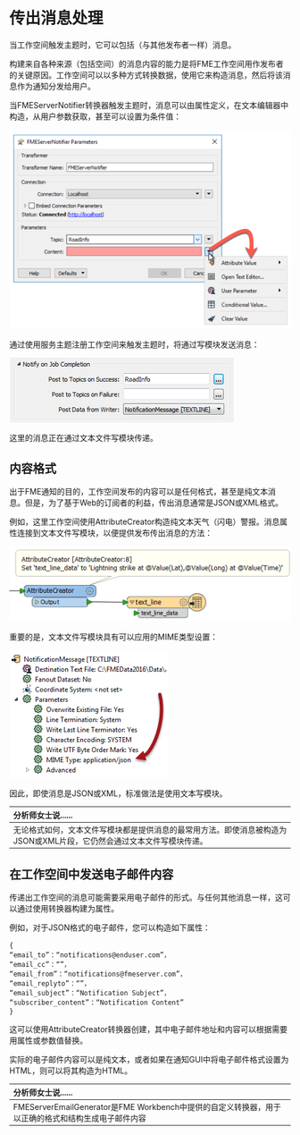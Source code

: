 # 传出消息处理

当工作空间触发主题时，它可以包括（与其他发布者一样）消息。

构建来自各种来源（包括空间）的消息内容的能力是将FME工作空间用作发布者的关键原因。工作空间可以以多种方式转换数据，使用它来构造消息，然后将该消息作为通知分发给用户。

当FMEServerNotifier转换器触发主题时，消息可以由属性定义，在文本编辑器中构造，从用户参数获取，甚至可以设置为条件值：

[![](../../.gitbook/assets/img4.030.fmeservernotifiermessage.png)](https://github.com/xuhengxx/FMETraining-1/tree/f1cdae5373cf9425ee2d148732792713c9043d44/ServerAuthoring4RealTime/Images/Img4.030.FMEServerNotifierMessage.png)

通过使用服务主题注册工作空间来触发主题时，将通过写模块发送消息：

[![](../../.gitbook/assets/img4.031.registrationnotificationwriter.png)](https://github.com/xuhengxx/FMETraining-1/tree/f1cdae5373cf9425ee2d148732792713c9043d44/ServerAuthoring4RealTime/Images/Img4.031.RegistrationNotificationWriter.png)

这里的消息正在通过文本文件写模块传递。

## 内容格式

出于FME通知的目的，工作空间发布的内容可以是任何格式，甚至是纯文本消息。但是，为了基于Web的订阅者的利益，传出消息通常是JSON或XML格式。

例如，这里工作空间使用AttributeCreator构造纯文本天气（闪电）警报。消息属性连接到文本文件写模块，以便提供发布传出消息的方法：

[![](../../.gitbook/assets/img4.032.constructednotificationmessage.png)](https://github.com/xuhengxx/FMETraining-1/tree/f1cdae5373cf9425ee2d148732792713c9043d44/ServerAuthoring4RealTime/Images/Img4.032.ConstructedNotificationMessage.png)

重要的是，文本文件写模块具有可以应用的MIME类型设置：

[![](../../.gitbook/assets/img4.033.textfilemimetype.png)](https://github.com/xuhengxx/FMETraining-1/tree/f1cdae5373cf9425ee2d148732792713c9043d44/ServerAuthoring4RealTime/Images/Img4.033.TextfileMimeType.png)

因此，即使消息是JSON或XML，标准做法是使用文本写模块。

|  分析师女士说...... |
| :--- |
|  无论格式如何，文本文件写模块都是提供消息的最常用方法。即使消息被构造为JSON或XML片段，它仍然会通过文本文件写模块传递。 |

## 在工作空间中发送电子邮件内容

传递出工作空间的消息可能需要采用电子邮件的形式。与任何其他消息一样，这可以通过使用转换器构建为属性。

例如，对于JSON格式的电子邮件，您可以构造如下属性：

```text
{
“email_to”：“notifications@enduser.com”，
“email_cc”：“”，
“email_from”：“notifications@fmeserver.com”，
“email_replyto”：“”，
“email_subject”：“Notification Subject”，
“subscriber_content”：“Notification Content”
}
```

这可以使用AttributeCreator转换器创建，其中电子邮件地址和内容可以根据需要用属性或参数值替换。

实际的电子邮件内容可以是纯文本，或者如果在通知GUI中将电子邮件格式设置为HTML，则可以将其构造为HTML。

|  分析师女士说...... |
| :--- |
|  FMEServerEmailGenerator是FME Workbench中提供的自定义转换器，用于以正确的格式和结构生成电子邮件内容 |

